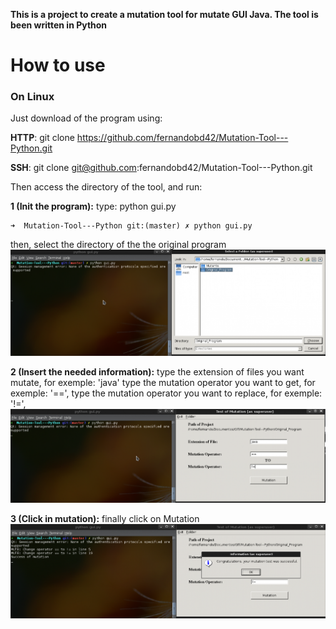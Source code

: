 **This is a project to create a mutation tool for mutate GUI Java. The tool is been written in Python**

# How to use

### On Linux

Just download of the program using:

**HTTP**: git clone https://github.com/fernandobd42/Mutation-Tool---Python.git

**SSH**: git clone git@github.com:fernandobd42/Mutation-Tool---Python.git

Then access the directory of the tool, and run:

**1 (Init the program):**
type: python gui.py
```
➜  Mutation-Tool---Python git:(master) ✗ python gui.py
```
then, select the directory of the the original program
![Init](https://raw.githubusercontent.com/fernandobd42/images/master/00.png)

**2 (Insert the needed information):**
type the extension of files you want mutate, for exemple: 'java'
type the mutation operator you want to get, for exemple: '==',
type the mutation operator you want to replace, for exemple: '!=',
![Insert](https://raw.githubusercontent.com/fernandobd42/images/master/01.png)

**3 (Click in mutation):**
finally click on Mutation
![Init](https://raw.githubusercontent.com/fernandobd42/images/master/02.png)
